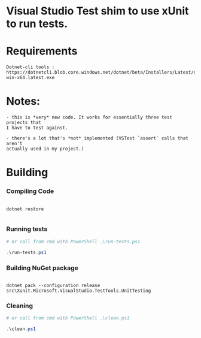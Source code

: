 # Visual Studio Test shim to use xUnit to run tests.

# Requirements
    Dotnet-cli tools : https://dotnetcli.blob.core.windows.net/dotnet/beta/Installers/Latest/dotnet-win-x64.latest.exe
    
    

# Notes:
    - this is *very* new code. It works for essentially three test projects that
    I have to test against.
    
    - there's a lot that's *not* implemented (VSTest `assert` calls that aren't 
    actually used in my project.)
    
    
# Building

### Compiling Code

``` batch

dotnet restore


```

### Running tests 

``` powershell
# or call from cmd with PowerShell .\run-tests.ps1

.\run-tests.ps1

```
    
### Building NuGet package

``` batch

dotnet pack --configuration release src\Xunit.Microsoft.VisualStudio.TestTools.UnitTesting

```

### Cleaning 

``` powershell
# or call from cmd with PowerShell .\clean.ps1

.\clean.ps1

```
